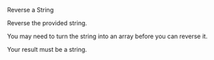 Reverse a String 

Reverse the provided string.

You may need to turn the string into an 
array before you can reverse it.

Your result must be a string.